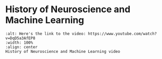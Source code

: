 # History of Neuroscience and Machine Learning

```{iframe} https://www.youtube.com/watch?v=DqD5a3AfEP8
:alt: Here's the link to the video: https://www.youtube.com/watch?v=DqD5a3AfEP8
:width: 100%
:align: center
History of Neuroscience and Machine Learning video
```